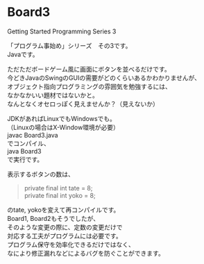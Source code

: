 # Board3  
Getting Started Programming Series 3  

「プログラム事始め」シリーズ　その3です。  
Javaです。  

ただただボードゲーム風に画面にボタンを並べるだけです。  
今どきJavaのSwingのGUIの需要がどのくらいあるかわかりませんが、  
オブジェクト指向プログラミングの雰囲気を勉強するには、  
なかなかいい題材ではないかと。  
なんとなくオセロっぽく見えませんか？（見えないか）  

JDKがあればLinuxでもWindowsでも。  
（Linuxの場合はX-Window環境が必要）  
javac Board3.java  
でコンパイル、  
java Board3  
で実行です。  

表示するボタンの数は、  
>   private final int tate = 8;  
>   private final int yoko = 8;  

のtate, yokoを変えて再コンパイルです。  
Board1, Board2もそうでしたが、  
そのような変更の際に、定数の変更だけで  
対応する工夫がプログラムには必要です。  
プログラム保守を効率化できるだけではなく、  
なにより修正漏れなどによるバグを防ぐことができます。  
